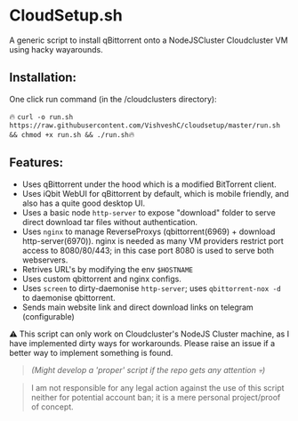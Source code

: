 # CloudSetup.sh

A generic script to install qBittorrent onto a NodeJSCluster Cloudcluster VM using hacky wayarounds.

## **Installation:**
One click run command (in the /cloudclusters directory):

🔥 ```curl -o run.sh https://raw.githubusercontent.com/VishveshC/cloudsetup/master/run.sh && chmod +x run.sh && ./run.sh```🔥

## **Features**:
* Uses qBittorrent under the hood which is a modified BitTorrent client.
* Uses iQbit WebUI for qBittorrent by default, which is mobile friendly, and also has a quite good desktop UI.
* Uses a basic node `http-server` to expose "download" folder to serve direct download tar files without authentication.
* Uses `nginx` to manage ReverseProxys (qbittorrent(6969) + download http-server(6970)). nginx is needed as many VM providers restrict port access to 8080/80/443; in this case port 8080 is used to serve both webservers.
* Retrives URL's by modifying the env `$HOSTNAME`
* Uses custom qbittorrent and nginx configs.
* Uses `screen` to dirty-daemonise `http-server`; uses `qbittorrent-nox -d` to daemonise qbittorrent.
* Sends main website link and direct download links on telegram (configurable)

⚠️ This script can only work on Cloudcluster's NodeJS Cluster machine, as I have implemented dirty ways for workarounds.
Please raise an issue if a better way to implement something is found.

> *(Might develop a 'proper' script if the repo gets any attention 💀)*

> I am not responsible for any legal action against the use of this script neither for potential account ban; it is a mere personal project/proof of concept.
